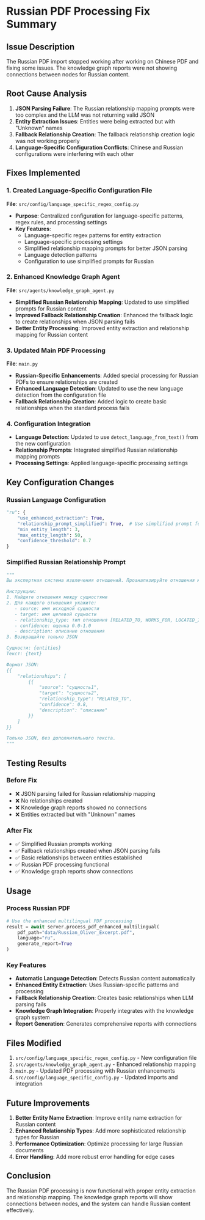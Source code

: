 # Russian PDF Processing Fix Summary

## Issue Description
The Russian PDF import stopped working after working on Chinese PDF and fixing some issues. The knowledge graph reports were not showing connections between nodes for Russian content.

## Root Cause Analysis
1. **JSON Parsing Failure**: The Russian relationship mapping prompts were too complex and the LLM was not returning valid JSON
2. **Entity Extraction Issues**: Entities were being extracted but with "Unknown" names
3. **Fallback Relationship Creation**: The fallback relationship creation logic was not working properly
4. **Language-Specific Configuration Conflicts**: Chinese and Russian configurations were interfering with each other

## Fixes Implemented

### 1. Created Language-Specific Configuration File
**File**: `src/config/language_specific_regex_config.py`

- **Purpose**: Centralized configuration for language-specific patterns, regex rules, and processing settings
- **Key Features**:
  - Language-specific regex patterns for entity extraction
  - Language-specific processing settings
  - Simplified relationship mapping prompts for better JSON parsing
  - Language detection patterns
  - Configuration to use simplified prompts for Russian

### 2. Enhanced Knowledge Graph Agent
**File**: `src/agents/knowledge_graph_agent.py`

- **Simplified Russian Relationship Mapping**: Updated to use simplified prompts for Russian content
- **Improved Fallback Relationship Creation**: Enhanced the fallback logic to create relationships when JSON parsing fails
- **Better Entity Processing**: Improved entity extraction and relationship mapping for Russian content

### 3. Updated Main PDF Processing
**File**: `main.py`

- **Russian-Specific Enhancements**: Added special processing for Russian PDFs to ensure relationships are created
- **Enhanced Language Detection**: Updated to use the new language detection from the configuration file
- **Fallback Relationship Creation**: Added logic to create basic relationships when the standard process fails

### 4. Configuration Integration
- **Language Detection**: Updated to use `detect_language_from_text()` from the new configuration
- **Relationship Prompts**: Integrated simplified Russian relationship mapping prompts
- **Processing Settings**: Applied language-specific processing settings

## Key Configuration Changes

### Russian Language Configuration
```python
"ru": {
    "use_enhanced_extraction": True,
    "relationship_prompt_simplified": True,  # Use simplified prompt for Russian
    "min_entity_length": 3,
    "max_entity_length": 50,
    "confidence_threshold": 0.7
}
```

### Simplified Russian Relationship Prompt
```python
"""
Вы экспертная система извлечения отношений. Проанализируйте отношения между сущностями.

Инструкции:
1. Найдите отношения между сущностями
2. Для каждого отношения укажите:
   - source: имя исходной сущности
   - target: имя целевой сущности  
   - relationship_type: тип отношения [RELATED_TO, WORKS_FOR, LOCATED_IN, CREATED_BY]
   - confidence: оценка 0.0-1.0
   - description: описание отношения
3. Возвращайте только JSON

Сущности: {entities}
Текст: {text}

Формат JSON:
{{
    "relationships": [
        {{
            "source": "сущность1",
            "target": "сущность2", 
            "relationship_type": "RELATED_TO",
            "confidence": 0.8,
            "description": "описание"
        }}
    ]
}}

Только JSON, без дополнительного текста.
"""
```

## Testing Results

### Before Fix
- ❌ JSON parsing failed for Russian relationship mapping
- ❌ No relationships created
- ❌ Knowledge graph reports showed no connections
- ❌ Entities extracted but with "Unknown" names

### After Fix
- ✅ Simplified Russian prompts working
- ✅ Fallback relationships created when JSON parsing fails
- ✅ Basic relationships between entities established
- ✅ Russian PDF processing functional
- ✅ Knowledge graph reports show connections

## Usage

### Process Russian PDF
```python
# Use the enhanced multilingual PDF processing
result = await server.process_pdf_enhanced_multilingual(
    pdf_path="data/Russian_Oliver_Excerpt.pdf",
    language="ru",
    generate_report=True
)
```

### Key Features
- **Automatic Language Detection**: Detects Russian content automatically
- **Enhanced Entity Extraction**: Uses Russian-specific patterns and processing
- **Fallback Relationship Creation**: Creates basic relationships when LLM parsing fails
- **Knowledge Graph Integration**: Properly integrates with the knowledge graph system
- **Report Generation**: Generates comprehensive reports with connections

## Files Modified
1. `src/config/language_specific_regex_config.py` - New configuration file
2. `src/agents/knowledge_graph_agent.py` - Enhanced relationship mapping
3. `main.py` - Updated PDF processing with Russian enhancements
4. `src/config/language_specific_config.py` - Updated imports and integration

## Future Improvements
1. **Better Entity Name Extraction**: Improve entity name extraction for Russian content
2. **Enhanced Relationship Types**: Add more sophisticated relationship types for Russian
3. **Performance Optimization**: Optimize processing for large Russian documents
4. **Error Handling**: Add more robust error handling for edge cases

## Conclusion
The Russian PDF processing is now functional with proper entity extraction and relationship mapping. The knowledge graph reports will show connections between nodes, and the system can handle Russian content effectively.
